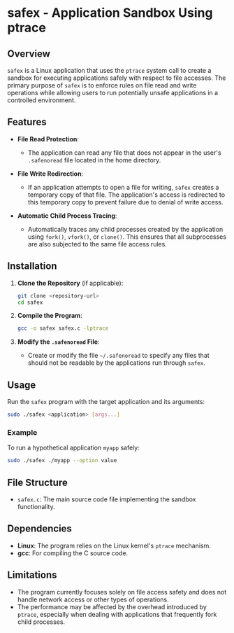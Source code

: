 # safex - Application Sandbox Using ptrace

## Overview

`safex` is a Linux application that uses the `ptrace` system call to create a sandbox for executing applications safely with respect to file accesses. The primary purpose of `safex` is to enforce rules on file read and write operations while allowing users to run potentially unsafe applications in a controlled environment.

## Features

- **File Read Protection**: 
  - The application can read any file that does not appear in the user's `.safenoread` file located in the home directory.
  
- **File Write Redirection**: 
  - If an application attempts to open a file for writing, `safex` creates a temporary copy of that file. The application's access is redirected to this temporary copy to prevent failure due to denial of write access.
  
- **Automatic Child Process Tracing**: 
  - Automatically traces any child processes created by the application using `fork()`, `vfork()`, or `clone()`. This ensures that all subprocesses are also subjected to the same file access rules.

## Installation

1. **Clone the Repository** (if applicable):
   ```bash
   git clone <repository-url>
   cd safex
   ```

2. **Compile the Program**:
   ```bash
   gcc -o safex safex.c -lptrace
   ```

3. **Modify the `.safenoread` File**:
   - Create or modify the file `~/.safenoread` to specify any files that should not be readable by the applications run through `safex`.

## Usage

Run the `safex` program with the target application and its arguments:

```bash
sudo ./safex <application> [args...]
```

### Example

To run a hypothetical application `myapp` safely:

```bash
sudo ./safex ./myapp --option value
```

## File Structure

- `safex.c`: The main source code file implementing the sandbox functionality.

## Dependencies

- **Linux**: The program relies on the Linux kernel's `ptrace` mechanism.
- **gcc**: For compiling the C source code.

## Limitations

- The program currently focuses solely on file access safety and does not handle network access or other types of operations.
- The performance may be affected by the overhead introduced by `ptrace`, especially when dealing with applications that frequently fork child processes.

